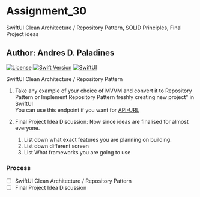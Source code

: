 # Assignment_30
SwiftUI Clean Architecture / Repository  Pattern, SOLID Principles, Final Project ideas
## Author: Andres D. Paladines

[![License][license-image]][license-url] [![Swift Version][swift-image]][swift-url]  [![SwiftUI][swiftUI-image]][swiftUI-url]


SwiftUI Clean Architecture / Repository Pattern
1. Take any example of your choice of MVVM and convert it to Repository Pattern or Implement Repository Pattern freshly creating new project" in SwiftUI  
You can use this endpoint if you want for [API-URL](https://gist.githubusercontent.com/hart88/79a65d27f52cbb74db7df1d200c4212b/raw/ebf57198c7490e42581508f4f40da88b16d784ba/cakeList) 

2. Final Project Idea Discussion:
    Now since ideas are finalised for almost everyone. 
    1. List down what exact features you are planning on building.
    2. List down different screen
    3. List What frameworks you are going to use

### Process
- [ ] SwiftUI Clean Architecture / Repository Pattern
- [ ] Final Project Idea Discussion

[swift-image]:https://img.shields.io/badge/Swift-5.8.1-orange?style=for-the-badge
[swift-url]: https://swift.org/

[license-image]: https://img.shields.io/badge/License-MIT-blue?style=for-the-badge
[license-url]: LICENSE

[SwiftUI-image]: https://img.shields.io/badge/SwiftUI-3.0-orange?style=for-the-badge&logo=swift&logoColor=white
[SwiftUI-url]: https://developer.apple.com/xcode/swiftui/
